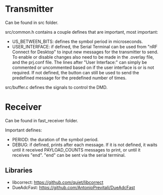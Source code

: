 # Transmitter
Can be found in src folder. 

src/common.h contains a couple defines that are important, most important:
- US_BETWEEN_BITS: defines the symbol period in microseconds.
- USER_INTERFACE: if defined, the Serial Terminal can be used from "nRF Connect for Desktop" to input new messages for the transmitter to send. To enable or disable changes also need to be made in the .overlay file, and the prj.conf file. The lines after "User Interface:" can simply be commented or uncommented based on if the user interface is or is not required. If not defined, the button can still be used to send the predefined message for the predefined number of times.

src/buffer.c defines the signals to control the DMD.

# Receiver
Can be found in fast_receiver folder.

Important defines:
- PERIOD: the duration of the symbol period.
- DEBUG: if defined, prints after each message. If it is not defined, it waits until it received PAYLOAD_COUNTS messages to print, or until it receives "end". "end" can be sent via the serial terminal. 

## Libraries
- libcorrect: https://github.com/quiet/libcorrect
- DueAdcFast: https://github.com/AntonioPrevitali/DueAdcFast